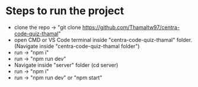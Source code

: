 # Steps to run the project

- clone the repo -> "git clone https://github.com/Thamaltw97/centra-code-quiz-thamal"
- open CMD or VS Code terminal inside "centra-code-quiz-thamal" folder. (Navigate inside "centra-code-quiz-thamal folder")
- run -> "npm i"
- run -> "npm run dev"
- Navigate inside "server" folder (cd server)
- run -> "npm i"
- run -> "npm run dev" or "npm start"
